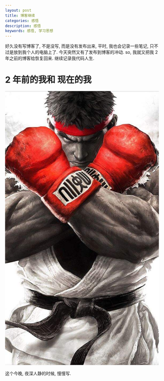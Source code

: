```yaml
---
layout: post
title: 博客继续
categories: 感悟
description: 感悟
keywords: 感悟, 学习思想
---
```


好久没有写博客了, 不是没写, 而是没有发布出来, 平时, 我也会记录一些笔记, 只不过是放到我个人的电脑上了. 今天突然又有了发布到博客的冲动. so, 我就又把我 2 年之前的博客给恢复回来. 继续记录我代码人生. 



# 2 年前的我和 现在的我



![8D25D33E-DB1B-4EB3-B9ED-E127141AA6AF](../images/posts/8D25D33E-DB1B-4EB3-B9ED-E127141AA6AF-8570775.jpeg)

这个今晚, 夜深人静的时候, 慢慢写. 